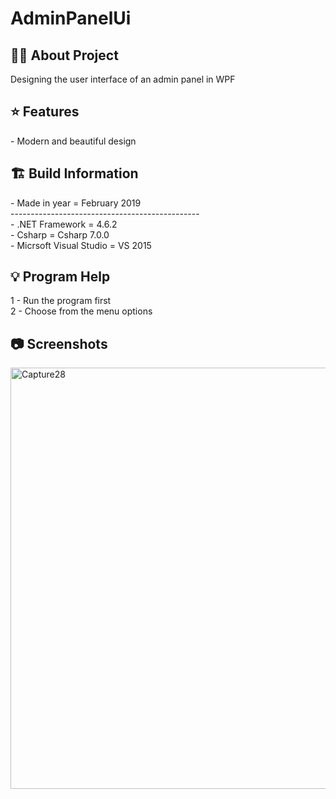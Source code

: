 # AdminPanelUi

<h2> 👨‍💻 About Project</h2>
Designing the user interface of an admin panel in WPF<br />

<h2> ⭐ Features</h2>
- Modern and beautiful design <br />

<h2> 🏗 Build Information</h2>
- Made in year = February 2019 <br />
----------------------------------------------- <br />
- .NET Framework =  4.6.2 <br />
- Csharp = Csharp 7.0.0 <br />
- Micrsoft Visual Studio = VS 2015 <br />

<h2> 💡 Program Help</h2>
1 - Run the program first<br />
2 - Choose from the menu options<br />

<h2>📷 Screenshots</h2>
<img width="674" alt="Capture28" src="https://github.com/user-attachments/assets/ce577697-9772-43b4-98fc-0193393ed938">
